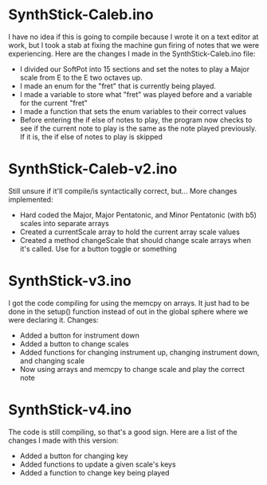# SynthStick-Caleb.ino
I have no idea if this is going to compile because I wrote it on a text editor at work, but I took a stab at fixing the machine gun firing of notes that we were experiencing. Here are the changes I made in the SynthStick-Caleb.ino file:

- I divided our SoftPot into 15 sections and set the notes to play a Major scale from E to the E two octaves up.
- I made an enum for the "fret" that is currently being played.
- I made a variable to store what "fret" was played before and a variable for the current "fret"
- I made a function that sets the enum variables to their correct values
- Before entering the if else of notes to play, the program now checks to see if the current note to play is the same as the note played previously. If it is, the if else of notes to play is skipped

# SynthStick-Caleb-v2.ino
Still unsure if it'll compile/is syntactically correct, but... More changes implemented:

- Hard coded the Major, Major Pentatonic, and Minor Pentatonic (with b5) scales into separate arrays
- Created a currentScale array to hold the current array scale values
- Created a method changeScale that should change scale arrays when it's called. Use for a button toggle or something

# SynthStick-v3.ino
I got the code compiling for using the memcpy on arrays. It just had to be done in the setup() function instead of out in the global sphere where we were declaring it. Changes:

- Added a button for instrument down
- Added a button to change scales
- Added functions for changing instrument up, changing instrument down, and changing scale
- Now using arrays and memcpy to change scale and play the correct note

# SynthStick-v4.ino
The code is still compiling, so that's a good sign. Here are a list of the changes I made with this version:

- Added a button for changing key
- Added functions to update a given scale's keys
- Added a function to change key being played
